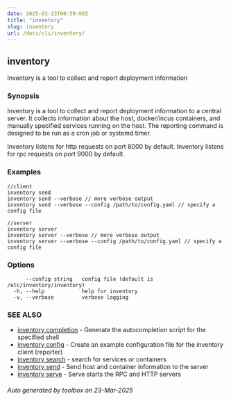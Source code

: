 ```yaml
---
date: 2025-03-23T00:59:09Z
title: "inventory"
slug: inventory
url: /docs/cli/inventory/
---
```

## inventory

Inventory is a tool to collect and report deployment information

### Synopsis

Inventory is a tool to collect and report deployment information
to a central server. It collects information about the host,
docker/incus containers, and manually specified services running on the host.
The reporting command is designed to be run as a cron job or systemd timer.

Inventory listens for http requests on port 8000 by default.
Inventory listens for rpc requests on port 9000 by default.
  

### Examples

```
//client
inventory send
inventory send --verbose // more verbose output
inventory send --verbose --config /path/to/config.yaml // specify a config file

//server
inventory server
inventory server --verbose // more verbose output
inventory server --verbose --config /path/to/config.yaml // specify a config file
```

### Options

```
      --config string   config file (default is /etc/inventory/inventory)
  -h, --help            help for inventory
  -v, --verbose         verbose logging
```

### SEE ALSO

* [inventory completion](/inventory/docs/cli/inventory_completion/)	 - Generate the autocompletion script for the specified shell
* [inventory config](/inventory/docs/cli/inventory_config/)	 - Create an example configuration file for the inventory client (reporter)
* [inventory search](/inventory/docs/cli/inventory_search/)	 - search for services or containers
* [inventory send](/inventory/docs/cli/inventory_send/)	 - Send host and container information to the server
* [inventory serve](/inventory/docs/cli/inventory_serve/)	 - Serve starts the RPC and HTTP servers

###### Auto generated by toolbox on 23-Mar-2025
